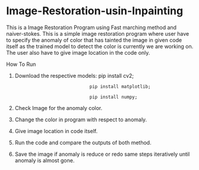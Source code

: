 # Image-Restoration-usin-Inpainting
This is a Image Restoration Program using Fast marching method and naiver-stokes. This is a simple image restoration program where user have to specify the anomaly of color that has tainted the image in given code itself as the trained model to detect the color is currently we are working on. The user also have to give image location in the code only.

How To Run
1) Download the respective models: pip install cv2;    


                                   pip install matplotlib;
                                   
                                   pip install numpy;
                                   
2) Check Image for the anomaly color.
3) Change the color in program with respect to anomaly.
4) Give image location in code itself.
5) Run the code and compare the outputs of both method.
6) Save the image if anomaly is reduce or redo same steps iteratively until anomaly is almost gone.



